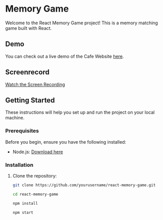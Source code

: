 # Memory Game

Welcome to the React Memory Game project! This is a memory matching game built with React.


## Demo

You can check out a live demo of the Cafe Website [here](https://alibozkurtkyrd.github.io/react-memory-game/).


## Screenrecord

[Watch the Screen Recording](https://drive.google.com/file/d/1sGEeSdHlzj_nlkOf0fwXysrcsmPru2GD/view?usp=sharing)

## Getting Started

These instructions will help you set up and run the project on your local machine.

### Prerequisites

Before you begin, ensure you have the following installed:

- Node.js: [Download here](https://nodejs.org/)

### Installation

1. Clone the repository:

   ```bash
   git clone https://github.com/yourusername/react-memory-game.git

   cd react-memory-game

   npm install

   npm start




